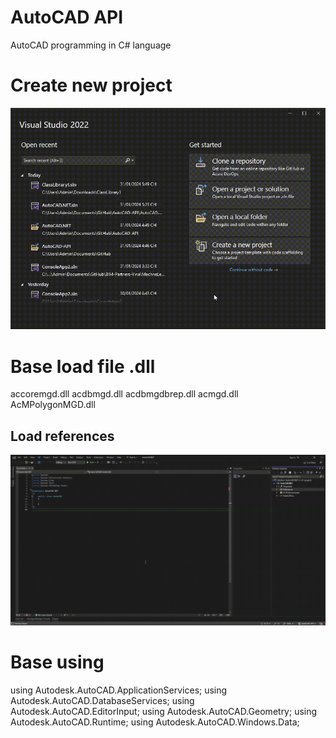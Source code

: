 # AutoCAD API
  AutoCAD programming in C# language

# Create new project
<p align="middle">
  <img src="./newProject.gif">
</p>

# Base load file .dll
  accoremgd.dll
  acdbmgd.dll
  acdbmgdbrep.dll
  acmgd.dll
  AcMPolygonMGD.dll
## Load references
<p align="middle">
  <img src="./AutoCAD.NET/01.References/loadReferences.gif">
</p>

# Base using
  using Autodesk.AutoCAD.ApplicationServices;
  using Autodesk.AutoCAD.DatabaseServices;
  using Autodesk.AutoCAD.EditorInput;
  using Autodesk.AutoCAD.Geometry;
  using Autodesk.AutoCAD.Runtime;
  using Autodesk.AutoCAD.Windows.Data;
